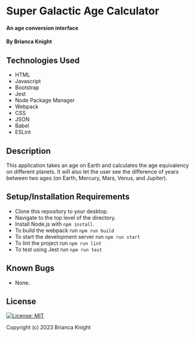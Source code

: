 # Super Galactic Age Calculator

#### An age conversion interface

#### By Brianca Knight

## Technologies Used

* HTML
* Javascript
* Bootstrap
* Jest
* Node Package Manager
* Webpack
* CSS
* JSON
* Babel
* ESLint

## Description

This application takes an age on Earth and calculates the age equivalency on different planets. It will also let the user see the difference of years between two ages (on Earth, Mercury, Mars, Venus, and Jupiter).  

## Setup/Installation Requirements

* Clone this repository to your desktop.
* Navigate to the top level of the directory.
* Install Node.js with `npm install`.
* To build the webpack run `npm run build`
* To start the development server run `npm run start`
* To lint the project run `npm run lint`
* To test using Jest run `npm run test`


## Known Bugs

* None.

## License

[![License: MIT](https://img.shields.io/badge/License-MIT-yellow.svg)](https://opensource.org/licenses/MIT)

Copyright (c) 2023 Brianca Knight